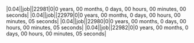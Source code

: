 |0.04||job||22981|0|0 years, 00 months, 0 days, 00 hours, 00 minutes, 00 seconds|
|0.04||job||22979|0|0 years, 00 months, 0 days, 00 hours, 00 minutes, 05 seconds|
|0.04||job||22980|0|0 years, 00 months, 0 days, 00 hours, 00 minutes, 05 seconds|
|0.04||job||22982|0|0 years, 00 months, 0 days, 00 hours, 00 minutes, 05 seconds|
